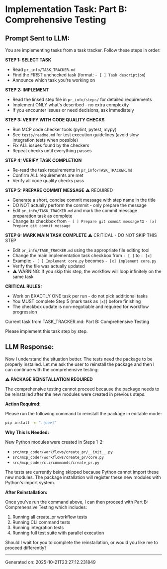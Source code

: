 # Implementation Task: Part B: Comprehensive Testing

## Prompt Sent to LLM:
You are implementing tasks from a task tracker. Follow these steps in order:

**STEP 1: SELECT TASK**
- Read `pr_info/TASK_TRACKER.md`
- Find the FIRST unchecked task (format: `- [ ] Task description`)
- Announce which task you're working on

**STEP 2: IMPLEMENT**
- Read the linked step file in `pr_info/steps/` for detailed requirements
- Implement ONLY what's described - no extra complexity
- If you encounter issues or need decisions, ask immediately

**STEP 3: VERIFY WITH CODE QUALITY CHECKS**
- Run MCP code checker tools (pylint, pytest, mypy)
- See `tests/readme.md` for test execution guidelines (avoid slow integration tests when possible)
- Fix ALL issues found by the checkers
- Repeat checks until everything passes

**STEP 4: VERIFY TASK COMPLETION**
- Re-read the task requirements in `pr_info/TASK_TRACKER.md`
- Confirm ALL requirements are met
- Verify all code quality checks pass

**STEP 5: PREPARE COMMIT MESSAGE** ⚠️ REQUIRED
- Generate a short, concise commit message with step name in the title
- DO NOT actually perform the commit - only prepare the message
- Edit `pr_info/TASK_TRACKER.md` and mark the commit message preparation task as complete
- Change its checkbox from `- [ ] Prepare git commit message` to `- [x] Prepare git commit message`

**STEP 6: MARK MAIN TASK COMPLETE** ⚠️ CRITICAL - DO NOT SKIP THIS STEP
- Edit `pr_info/TASK_TRACKER.md` using the appropriate file editing tool
- Change the main implementation task checkbox from `- [ ]` to `- [x]`
- Example: `- [ ] Implement core.py` becomes `- [x] Implement core.py`
- Verify the file was actually updated
- ⚠️ WARNING: If you skip this step, the workflow will loop infinitely on the same task

**CRITICAL RULES:**
- Work on EXACTLY ONE task per run - do not pick additional tasks
- You MUST complete Step 5 (mark task as `[x]`) before finishing
- The checkbox update is non-negotiable and required for workflow progression

Current task from TASK_TRACKER.md: Part B: Comprehensive Testing

Please implement this task step by step.

## LLM Response:
Now I understand the situation better. The tests need the package to be properly installed. Let me ask the user to reinstall the package and then I can continue with the comprehensive testing:

**⚠️ PACKAGE REINSTALLATION REQUIRED**

The comprehensive testing cannot proceed because the package needs to be reinstalled after the new modules were created in previous steps.

**Action Required:**

Please run the following command to reinstall the package in editable mode:

```bash
pip install -e ".[dev]"
```

**Why This Is Needed:**

New Python modules were created in Steps 1-2:
- `src/mcp_coder/workflows/create_pr/__init__.py`
- `src/mcp_coder/workflows/create_pr/core.py`
- `src/mcp_coder/cli/commands/create_pr.py`

The tests are currently being skipped because Python cannot import these new modules. The package installation will register these new modules with Python's import system.

**After Reinstallation:**

Once you've run the command above, I can then proceed with Part B: Comprehensive Testing which includes:
1. Running all create_pr workflow tests
2. Running CLI command tests  
3. Running integration tests
4. Running full test suite with parallel execution

Should I wait for you to complete the reinstallation, or would you like me to proceed differently?

---
Generated on: 2025-10-21T23:27:12.231849